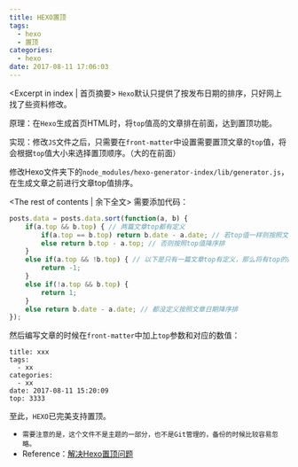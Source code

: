 ```yaml
---
title: HEXO置顶
tags:
  - hexo
  - 置顶
categories:
  - hexo
date: 2017-08-11 17:06:03
---
```

<Excerpt in index | 首页摘要> 
``Hexo``默认只提供了按发布日期的排序，只好网上找了些资料修改。

原理：在``Hexo``生成首页HTML时，将``top``值高的文章排在前面，达到置顶功能。

实现：修改``JS``文件之后，只需要在``front-matter``中设置需要置顶文章的``top``值，将会根据``top``值大小来选择置顶顺序。（大的在前面）

修改Hexo文件夹下的``node_modules/hexo-generator-index/lib/generator.js``，在生成文章之前进行文章top值排序。
<!-- more -->
<The rest of contents | 余下全文>
需要添加代码：
```javascript
posts.data = posts.data.sort(function(a, b) {
    if(a.top && b.top) { // 两篇文章top都有定义
        if(a.top == b.top) return b.date - a.date; // 若top值一样则按照文章日期降序排
        else return b.top - a.top; // 否则按照top值降序排
    }
    else if(a.top && !b.top) { // 以下是只有一篇文章top有定义，那么将有top的排在前面（这里用异或操作居然不行233）
        return -1;
    }
    else if(!a.top && b.top) {
        return 1;
    }
    else return b.date - a.date; // 都没定义按照文章日期降序排
});
```

然后编写文章的时候在``front-matter``中加上``top``参数和对应的数值：
```shell
title: xxx
tags:
  - xx
categories:
  - xx
date: 2017-08-11 15:20:09
top: 3333
```

至此，``HEXO``已完美支持置顶。

- ``需要注意的是，这个文件不是主题的一部分，也不是Git管理的，备份的时候比较容易忽略。``
- Reference：[解决Hexo置顶问题](http://www.netcan666.com/2015/11/22/%E8%A7%A3%E5%86%B3Hexo%E7%BD%AE%E9%A1%B6%E9%97%AE%E9%A2%98/)

